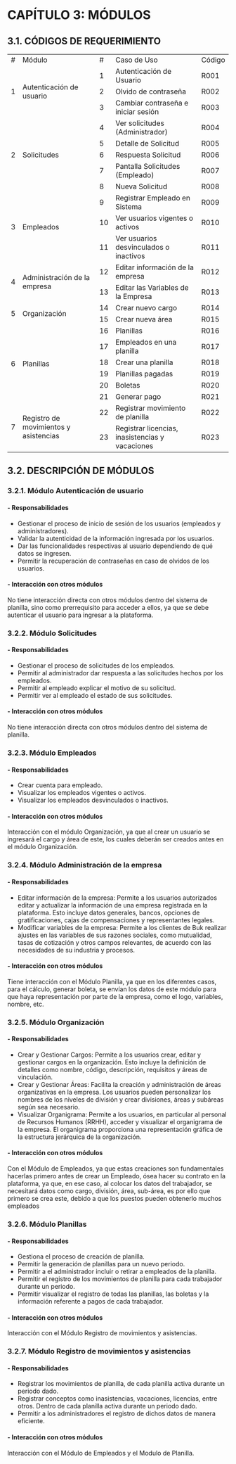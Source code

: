 # CAPÍTULO 3: MÓDULOS
## 3.1. CÓDIGOS DE REQUERIMIENTO

<table>
	<tbody>
		<tr>
			<td>#</td>
			<td>Módulo</td>
			<td>#</td>
			<td>Caso de Uso</td>
			<td>Código</td>
		</tr>
		<tr>
			<td rowspan="3">1</td>
			<td rowspan="3">Autenticación de usuario</td>
			<td>1</td>
			<td>Autenticación de Usuario</td>
			<td>R001</td>
		</tr>
		<tr>
			<td>2</td>
			<td>Olvido de contraseña</td>
			<td>R002</td>
		</tr>
		<tr>
			<td>3</td>
			<td>Cambiar contraseña e iniciar sesión</td>
			<td>R003</td>
		</tr>
		<tr>
			<td rowspan="5">2</td>
			<td rowspan="5">Solicitudes</td>
			<td>4</td>
			<td>Ver solicitudes (Administrador)</td>
			<td>R004</td>
		</tr>
		<tr>
			<td>5</td>
			<td>Detalle de Solicitud</td>
			<td>R005</td>
		</tr>
		<tr>
			<td>6</td>
			<td>Respuesta Solicitud</td>
			<td>R006</td>
		</tr>
		<tr>
			<td>7</td>
			<td>Pantalla Solicitudes (Empleado)</td>
			<td>R007</td>
		</tr>
		<tr>
			<td>8</td>
			<td>Nueva Solicitud</td>
			<td>R008</td>
		</tr>
		<tr>
			<td rowspan="3">3</td>
			<td rowspan="3">Empleados</td>
			<td>9</td>
			<td>Registrar Empleado en Sistema</td>
			<td>R009</td>
		</tr>
		<tr>
			<td>10</td>
			<td>Ver usuarios vigentes o activos</td>
			<td>R010</td>
		</tr>
		<tr>
			<td>11</td>
			<td>Ver usuarios desvinculados o inactivos</td>
			<td>R011</td>
		</tr>
		<tr>
			<td rowspan="2">4</td>
			<td rowspan="2">Administración de la empresa</td>
			<td>12</td>
			<td>Editar información de la empresa</td>
			<td>R012</td>
		</tr>
		<tr>
			<td>13</td>
			<td>Editar las Variables de la Empresa</td>
			<td>R013</td>
		</tr>
		<tr>
			<td rowspan="2">5</td>
			<td rowspan="2">Organización</td>
			<td>14</td>
			<td>Crear nuevo cargo</td>
			<td>R014</td>
		</tr>
		<tr>
			<td>15</td>
			<td>Crear nueva área</td>
			<td>R015</td>
		</tr>
		<tr>
			<td rowspan="6">6</td>
			<td rowspan="6">Planillas</td>
			<td>16</td>
			<td>Planillas</td>
			<td>R016</td>
		</tr>
		<tr>
			<td>17</td>
			<td>Empleados en una planilla</td>
			<td>R017</td>
		</tr>
		<tr>
			<td>18</td>
			<td>Crear una planilla</td>
			<td>R018</td>
		</tr>
		<tr>
			<td>19</td>
			<td>Planillas pagadas</td>
			<td>R019</td>
		</tr>
		<tr>
			<td>20</td>
			<td>Boletas </td>
			<td>R020</td>
		</tr>
		<tr>
			<td>21</td>
			<td>Generar pago</td>
			<td>R021</td>
		</tr>
		<tr>
			<td rowspan="2">7</td>
			<td rowspan="2">Registro de movimientos y asistencias</td>
			<td>22</td>
			<td>Registrar movimiento de planilla</td>
			<td>R022</td>
		</tr>
		<tr>
			<td>23</td>
			<td>Registrar licencias, inasistencias y vacaciones</td>
			<td>R023</td>
		</tr>
	</tbody>
</table>

## 3.2. DESCRIPCIÓN DE MÓDULOS
### 3.2.1. Módulo Autenticación de usuario 
#### - Responsabilidades
- Gestionar el proceso de inicio de sesión de los usuarios (empleados y administradores).
- Validar la autenticidad de la información ingresada por los usuarios.
- Dar las funcionalidades respectivas al usuario dependiendo de qué datos se ingresen.
- Permitir la recuperación de contraseñas en caso de olvidos de los usuarios.
#### - Interacción con otros módulos
No tiene interacción directa con otros módulos dentro del sistema de planilla, sino como prerrequisito para acceder a ellos, ya que se debe autenticar el usuario para ingresar a la plataforma.
### 3.2.2. Módulo Solicitudes
#### - Responsabilidades
- Gestionar el proceso de solicitudes de los empleados.
- Permitir al administrador dar respuesta a las solicitudes hechos por los empleados.
- Permitir al empleado explicar el motivo de su solicitud.
- Permitir ver al empleado el estado de sus solicitudes.
#### - Interacción con otros módulos
No tiene interacción directa con otros módulos dentro del sistema de planilla.
### 3.2.3. Módulo Empleados
#### - Responsabilidades
- Crear cuenta para empleado.
- Visualizar los empleados vigentes o activos.
- Visualizar los empleados desvinculados o inactivos.
#### - Interacción con otros módulos
Interacción con el módulo Organización, ya que al crear un usuario se ingresará el cargo y área de este, los cuales deberán ser creados antes en el módulo Organización.
### 3.2.4. Módulo Administración de la empresa
#### - Responsabilidades
- Editar información de la empresa: Permite a los usuarios autorizados editar y actualizar la información de una empresa registrada en la plataforma. Esto incluye datos generales, bancos, opciones de gratificaciones, cajas de compensaciones y representantes legales.
- Modificar variables de la empresa: Permite a los clientes de Buk realizar ajustes en las variables de sus razones sociales, como mutualidad, tasas de cotización y otros campos relevantes, de acuerdo con las necesidades de su industria y procesos.
#### - Interacción con otros módulos
Tiene interacción con el Módulo Planilla, ya que en los diferentes casos, para el cálculo, generar boleta, se envían los datos de este módulo para que haya representación por parte de la empresa, como el logo, variables, nombre, etc.
### 3.2.5. Módulo Organización
#### - Responsabilidades
- Crear y Gestionar Cargos: Permite a los usuarios crear, editar y gestionar cargos en la organización. Esto incluye la definición de detalles como nombre, código, descripción, requisitos y áreas de vinculación.
- Crear y Gestionar Áreas: Facilita la creación y administración de áreas organizativas en la empresa. Los usuarios pueden personalizar los nombres de los niveles de división y crear divisiones, áreas y subáreas según sea necesario.
- Visualizar Organigrama: Permite a los usuarios, en particular al personal de Recursos Humanos (RRHH), acceder y visualizar el organigrama de la empresa. El organigrama proporciona una representación gráfica de la estructura jerárquica de la organización.
#### - Interacción con otros módulos
Con el Módulo de Empleados, ya que estas creaciones son fundamentales hacerlas primero antes de crear un Empleado, ósea hacer su contrato en la plataforma, ya que, en ese caso, al colocar los datos del trabajador, se necesitará datos como cargo, división, área, sub-área, es por ello que primero se crea este, debido a que los puestos pueden obtenerlo muchos empleados
### 3.2.6. Módulo Planillas
#### - Responsabilidades
- Gestiona el proceso de creación de planilla.
- Permitir la generación de planillas para un nuevo periodo.
- Permitir a el administrador incluir o retirar a empleados de la planilla.
- Permitir el registro de los movimientos de planilla para cada trabajador durante un periodo.
- Permitir visualizar el registro de todas las planillas, las boletas y la información referente a pagos
de cada trabajador.
#### - Interacción con otros módulos
Interacción con el Módulo Registro de movimientos y asistencias.
### 3.2.7. Módulo Registro de movimientos y asistencias
#### - Responsabilidades
- Registrar los movimientos de planilla, de cada planilla activa durante un periodo dado.
- Registrar conceptos como inasistencias, vacaciones, licencias, entre otros. Dentro de cada
planilla activa durante un periodo dado.
- Permitir a los administradores el registro de dichos datos de manera eficiente.
#### - Interacción con otros módulos
Interacción con el Módulo de Empleados y el Modulo de Planilla.



